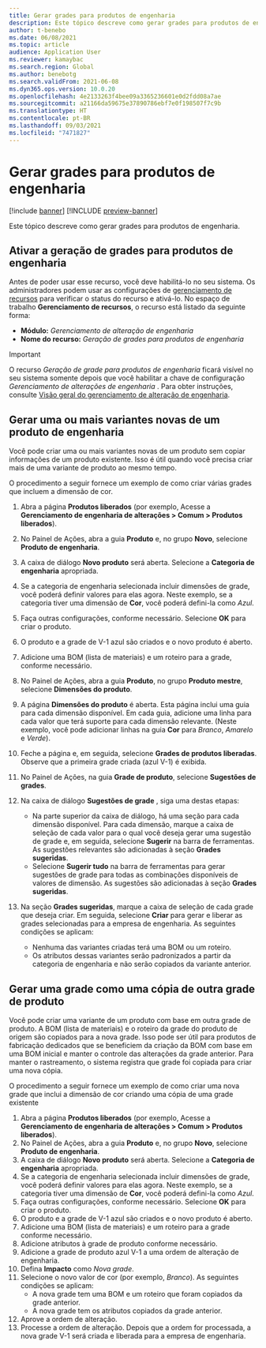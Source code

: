 ```yaml
---
title: Gerar grades para produtos de engenharia
description: Este tópico descreve como gerar grades para produtos de engenharia
author: t-benebo
ms.date: 06/08/2021
ms.topic: article
audience: Application User
ms.reviewer: kamaybac
ms.search.region: Global
ms.author: benebotg
ms.search.validFrom: 2021-06-08
ms.dyn365.ops.version: 10.0.20
ms.openlocfilehash: 4e2133263f4bee09a3365236601e0d2fdd08a7ae
ms.sourcegitcommit: a21166da59675e37890786ebf7e0f198507f7c9b
ms.translationtype: HT
ms.contentlocale: pt-BR
ms.lasthandoff: 09/03/2021
ms.locfileid: "7471827"
---
```

# <a name="generate-variants-for-engineering-products"></a>Gerar grades para produtos de engenharia

[!include [banner](../includes/banner.md)]
[!INCLUDE [preview-banner](../includes/preview-banner.md)]

Este tópico descreve como gerar grades para produtos de engenharia.

## <a name="turn-on-variant-generation-for-engineering-products"></a>Ativar a geração de grades para produtos de engenharia

Antes de poder usar esse recurso, você deve habilitá-lo no seu sistema. Os administradores podem usar as configurações de [gerenciamento de recursos](../../fin-ops-core/fin-ops/get-started/feature-management/feature-management-overview.md) para verificar o status do recurso e ativá-lo. No espaço de trabalho **Gerenciamento de recursos**, o recurso está listado da seguinte forma:

- **Módulo:** *Gerenciamento de alteração de engenharia*
- **Nome do recurso:** *Geração de grades para produtos de engenharia*

> [!IMPORTANT]
> O recurso *Geração de grade para produtos de engenharia* ficará visível no seu sistema somente depois que você habilitar a chave de configuração *Gerenciamento de alterações de engenharia* . Para obter instruções, consulte [Visão geral do gerenciamento de alteração de engenharia](product-engineering-overview.md).

## <a name="generate-one-or-more-new-variants-of-an-engineering-product"></a>Gerar uma ou mais variantes novas de um produto de engenharia

Você pode criar uma ou mais variantes novas de um produto sem copiar informações de um produto existente. Isso é útil quando você precisa criar mais de uma variante de produto ao mesmo tempo.

O procedimento a seguir fornece um exemplo de como criar várias grades que incluem a dimensão de cor.

1. Abra a página **Produtos liberados** (por exemplo, Acesse a **Gerenciamento de engenharia de alterações \> Comum \> Produtos liberados**).
1. No Painel de Ações, abra a guia **Produto** e, no grupo **Novo**, selecione **Produto de engenharia**.
1. A caixa de diálogo **Novo produto** será aberta. Selecione a **Categoria de engenharia** apropriada.
1. Se a categoria de engenharia selecionada incluir dimensões de grade, você poderá definir valores para elas agora. Neste exemplo, se a categoria tiver uma dimensão de **Cor**, você poderá defini-la como *Azul*.
1. Faça outras configurações, conforme necessário. Selecione **OK** para criar o produto.
1. O produto e a grade de V-1 azul são criados e o novo produto é aberto.
1. Adicione uma BOM (lista de materiais) e um roteiro para a grade, conforme necessário.
1. No Painel de Ações, abra a guia **Produto**, no grupo **Produto mestre**, selecione **Dimensões do produto**.
1. A página **Dimensões do produto** é aberta. Esta página inclui uma guia para cada dimensão disponível. Em cada guia, adicione uma linha para cada valor que terá suporte para cada dimensão relevante. (Neste exemplo, você pode adicionar linhas na guia **Cor** para *Branco*, *Amarelo* e *Verde*).
1. Feche a página e, em seguida, selecione **Grades de produtos liberadas**. Observe que a primeira grade criada (azul V-1) é exibida.
1. No Painel de Ações, na guia **Grade de produto**, selecione **Sugestões de grades**.
1. Na caixa de diálogo **Sugestões de grade** , siga uma destas etapas:

    - Na parte superior da caixa de diálogo, há uma seção para cada dimensão disponível. Para cada dimensão, marque a caixa de seleção de cada valor para o qual você deseja gerar uma sugestão de grade e, em seguida, selecione **Sugerir** na barra de ferramentas. As sugestões relevantes são adicionadas à seção **Grades sugeridas**.
    - Selecione **Sugerir tudo** na barra de ferramentas para gerar sugestões de grade para todas as combinações disponíveis de valores de dimensão. As sugestões são adicionadas à seção **Grades sugeridas**.

1. Na seção **Grades sugeridas**, marque a caixa de seleção de cada grade que deseja criar. Em seguida, selecione **Criar** para gerar e liberar as grades selecionadas para a empresa de engenharia. As seguintes condições se aplicam:

    - Nenhuma das variantes criadas terá uma BOM ou um roteiro.
    - Os atributos dessas variantes serão padronizados a partir da categoria de engenharia e não serão copiados da variante anterior.

## <a name="generate-a-variant-as-a-copy-of-another-product-variant"></a>Gerar uma grade como uma cópia de outra grade de produto

Você pode criar uma variante de um produto com base em outra grade de produto. A BOM (lista de materiais) e o roteiro da grade do produto de origem são copiados para a nova grade. Isso pode ser útil para produtos de fabricação dedicados que se beneficiem da criação da BOM com base em uma BOM inicial e manter o controle das alterações da grade anterior. Para manter o rastreamento, o sistema registra que grade foi copiada para criar uma nova cópia.

O procedimento a seguir fornece um exemplo de como criar uma nova grade que inclui a dimensão de cor criando uma cópia de uma grade existente

1. Abra a página **Produtos liberados** (por exemplo, Acesse a **Gerenciamento de engenharia de alterações \> Comum \> Produtos liberados**).
1. No Painel de Ações, abra a guia **Produto** e, no grupo **Novo**, selecione **Produto de engenharia**.
1. A caixa de diálogo **Novo produto** será aberta. Selecione a **Categoria de engenharia** apropriada.
1. Se a categoria de engenharia selecionada incluir dimensões de grade, você poderá definir valores para elas agora. Neste exemplo, se a categoria tiver uma dimensão de **Cor**, você poderá defini-la como *Azul*.
1. Faça outras configurações, conforme necessário. Selecione **OK** para criar o produto.
1. O produto e a grade de V-1 azul são criados e o novo produto é aberto.
1. Adicione uma BOM (lista de materiais) e um roteiro para a grade conforme necessário.
1. Adicione atributos à grade de produto conforme necessário.
1. Adicione a grade de produto azul V-1 a uma ordem de alteração de engenharia.
1. Defina **Impacto** como *Nova grade*.
1. Selecione o novo valor de cor (por exemplo, *Branco*). As seguintes condições se aplicam: 
    - A nova grade tem uma BOM e um roteiro que foram copiados da grade anterior.
    - A nova grade tem os atributos copiados da grade anterior.
1. Aprove a ordem de alteração.
1. Processe a ordem de alteração. Depois que a ordem for processada, a nova grade V-1 será criada e liberada para a empresa de engenharia.
